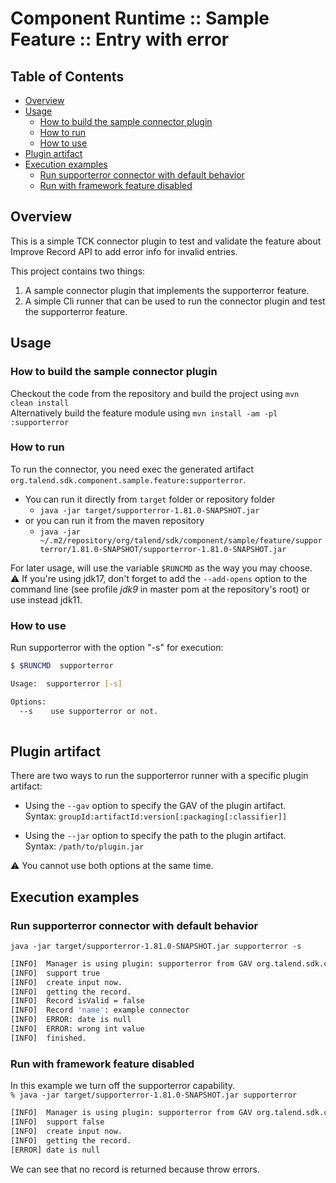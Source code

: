 # Component Runtime :: Sample Feature :: Entry with error

## Table of Contents
- [Overview](#overview)
- [Usage](#usage)
  - [How to build the sample connector plugin](#how-to-build-the-sample-connector-plugin)
  - [How to run](#how-to-run)
  - [How to use](#how-to-use)
- [Plugin artifact](#plugin-artifact)
- [Execution examples](#execution-examples)
  - [Run supporterror connector with default behavior](#run-checkpoint-connector-with-default-behavior)
  - [Run with framework feature disabled](#run-with-framework-feature-disabled)


## Overview
This is a simple TCK connector plugin to test and validate the feature about Improve Record API to add error info for invalid entries.

This project contains two things:
 1. A sample connector plugin that implements the supporterror feature.
 2. A simple Cli runner that can be used to run the connector plugin and test the supporterror feature.


## Usage
### How to build the sample connector plugin
Checkout the code from the repository and build the project using `mvn clean install`  
Alternatively build the feature module using `mvn install -am -pl :supporterror`

### How to run
To run the connector, you need exec the generated artifact `org.talend.sdk.component.sample.feature:supporterror`.  
* You can run it directly from `target` folder or repository folder
  * `java -jar target/supporterror-1.81.0-SNAPSHOT.jar`
* or you can run it from the maven repository
  * `java -jar ~/.m2/repository/org/talend/sdk/component/sample/feature/supporterror/1.81.0-SNAPSHOT/supporterror-1.81.0-SNAPSHOT.jar`

For later usage, will use the variable `$RUNCMD` as the way you may choose.  
⚠️ If you're using jdk17, don't forget to add the `--add-opens` option to the command line
(see profile _jdk9_ in master pom at the repository's root) or use instead jdk11.

### How to use
Run supporterror with the option "-s" for execution:

```bash
$ $RUNCMD  supporterror

Usage:  supporterror [-s]

Options:
  --s    use supporterror or not.
 
```

## Plugin artifact
There are two ways to run the supporterror runner with a specific plugin artifact:
- Using the `--gav` option to specify the GAV of the plugin artifact.  
    Syntax:  `groupId:artifactId:version[:packaging[:classifier]]`  

- Using the `--jar` option to specify the path to the plugin artifact.  
    Syntax:  `/path/to/plugin.jar`

⚠️ You cannot use both options at the same time.

## Execution examples
### Run supporterror connector with default behavior
`java -jar target/supporterror-1.81.0-SNAPSHOT.jar supporterror -s`

```bash 
[INFO]  Manager is using plugin: supporterror from GAV org.talend.sdk.component.sample.feature:supporterror:jar:1.81.0-SNAPSHOT.
[INFO]  support true
[INFO]  create input now.
[INFO]  getting the record.
[INFO]  Record isValid = false
[INFO]  Record 'name': example connector
[INFO]  ERROR: date is null
[INFO]  ERROR: wrong int value
[INFO]  finished.
```

### Run with framework feature disabled
In this example we turn off the supporterror capability.  
`% java -jar target/supporterror-1.81.0-SNAPSHOT.jar supporterror`

```bash
[INFO]  Manager is using plugin: supporterror from GAV org.talend.sdk.component.sample.feature:supporterror:jar:1.81.0-SNAPSHOT.
[INFO]  support false
[INFO]  create input now.
[INFO]  getting the record.
[ERROR] date is null
```
We can see that no record is returned because throw errors.
